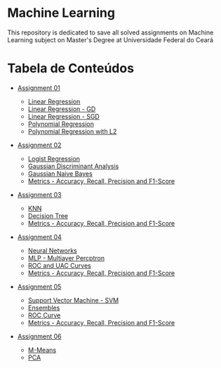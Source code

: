 # Machine Learning

<p align="left">This repository is dedicated to save all solved assignments on Machine Learning subject on Master's Degree at Universidade Federal do Ceará </p>

Tabela de Conteúdos
=================
<!--ts-->
   * [Assignment 01](/tree/main/lista_1_ama)
      * [Linear Regression](#Link) 
      * [Linear Regression - GD](#Link)
      * [Linear Regression - SGD](#Link) 
      * [Polynomial Regression](#Link)
      * [Polynomial Regression with L2](#Link)
   
   * [Assignment 02](#Link)
      * [Logist Regression](#Link) 
      * [Gaussian Discriminant Analysis](#Link)
      * [Gaussian Naive Bayes](#Link) 
      * [Metrics - Accuracy, Recall, Precision and F1-Score](#Link)
   
   * [Assignment 03](#Link)
      * [KNN](#Link) 
      * [Decision Tree](#Link)
      * [Metrics - Accuracy, Recall, Precision and F1-Score](#Link)

      
   * [Assignment 04](#Link)
      * [Neural Networks](#Link) 
      * [MLP - Multiayer Percptron](#Link)
      * [ROC and UAC Curves](#Link)
      * [Metrics - Accuracy, Recall, Precision and F1-Score](#Link)
      
   * [Assignment 05](#Link)
      * [Support Vector Machine - SVM](#Link) 
      * [Ensembles](#Link)
      * [ROC Curve](#Link)
      * [Metrics - Accuracy, Recall, Precision and F1-Score](#Link)
   
   * [Assignment 06](#Link)
      * [M-Means](#Link) 
      * [PCA](#Link)
<!--te-->
